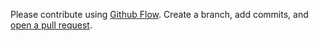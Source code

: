 Please contribute using [Github Flow](https://guides.github.com/introduction/flow/). Create a branch, add commits, and [open a pull request](https://github.com/josephtingiris/github-bin/compare/).
